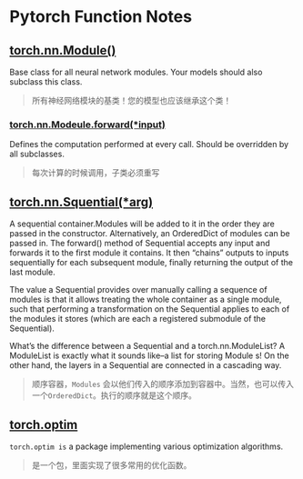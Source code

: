 # Pytorch Function Notes



## [torch.nn.Module()](https://pytorch.org/docs/stable/generated/torch.nn.Module.html#torch.nn.Module)

Base class for all neural network modules. Your models should also subclass this class.

> 所有神经网络模块的基类！您的模型也应该继承这个类！



### [torch.nn.Modeule.forward(*input)](https://pytorch.org/docs/stable/generated/torch.nn.Module.html#torch.nn.Module.forward)

Defines the computation performed at every call. Should be overridden by all subclasses.

> 每次计算的时候调用，子类必须重写

## [torch.nn.Squential(*arg)](https://pytorch.org/docs/stable/generated/torch.nn.Sequential.html#torch.nn.Sequential)

A sequential container.Modules will be added to it in the order they are passed in the constructor. Alternatively, an OrderedDict of modules can be passed in. The forward() method of Sequential accepts any input and forwards it to the first module it contains. It then “chains” outputs to inputs sequentially for each subsequent module, finally returning the output of the last module.

The value a Sequential provides over manually calling a sequence of modules is that it allows treating the whole container as a single module, such that performing a transformation on the Sequential applies to each of the modules it stores (which are each a registered submodule of the Sequential).

What’s the difference between a Sequential and a torch.nn.ModuleList? A ModuleList is exactly what it sounds like–a list for storing Module s! On the other hand, the layers in a Sequential are connected in a cascading way.

> 顺序容器，`Modules` 会以他们传入的顺序添加到容器中。当然，也可以传入一个`OrderedDict`。执行的顺序就是这个顺序。



## [torch.optim](https://pytorch.org/docs/master/optim.html)

`torch.optim is` a package implementing various optimization algorithms.

> 是一个包，里面实现了很多常用的优化函数。
